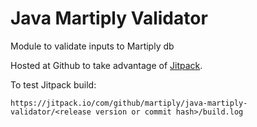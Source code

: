 # Java Martiply Validator

Module to validate inputs to Martiply db


Hosted at Github to take advantage of [Jitpack](https://jitpack.io/).

To test Jitpack build:

```
https://jitpack.io/com/github/martiply/java-martiply-validator/<release version or commit hash>/build.log
```